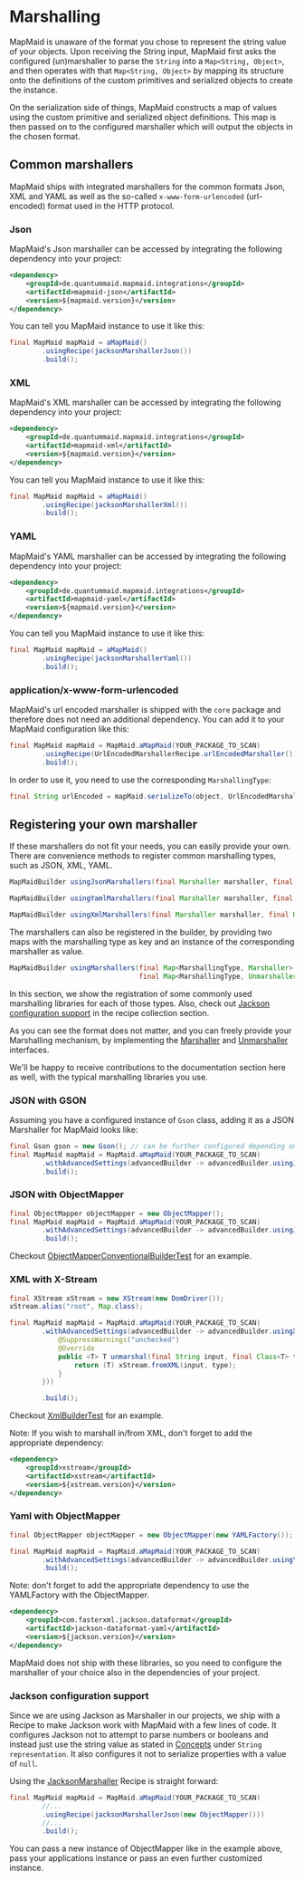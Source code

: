 # Marshalling
MapMaid is unaware of the format you chose to represent the string value of your objects.
Upon receiving the String input, MapMaid first asks the configured (un)marshaller to parse the `String`
into a `Map<String, Object>`, and then operates with that `Map<String, Object>` by mapping its structure onto the
definitions of the custom primitives and serialized objects to create the instance.

On the serialization side of things, MapMaid constructs a map of values using the custom primitive and 
serialized object definitions.
This map is then passed on to the configured marshaller which will output the objects in
the chosen format.

## Common marshallers
MapMaid ships with integrated marshallers for the common formats Json, XML and YAML as well as
the so-called `x-www-form-urlencoded` (url-encoded) format used in the HTTP protocol.

### Json
MapMaid's Json marshaller can be accessed by integrating the following dependency into your project:
```xml
<dependency>
    <groupId>de.quantummaid.mapmaid.integrations</groupId>
    <artifactId>mapmaid-json</artifactId>
    <version>${mapmaid.version}</version>
</dependency>
```

You can tell you MapMaid instance to use it like this:
<!---[CodeSnippet](json)-->
```java
final MapMaid mapMaid = aMapMaid()
        .usingRecipe(jacksonMarshallerJson())
        .build();
```

### XML
MapMaid's XML marshaller can be accessed by integrating the following dependency into your project:

```xml
<dependency>
    <groupId>de.quantummaid.mapmaid.integrations</groupId>
    <artifactId>mapmaid-xml</artifactId>
    <version>${mapmaid.version}</version>
</dependency>
```

You can tell you MapMaid instance to use it like this:
<!---[CodeSnippet](xml)-->
```java
final MapMaid mapMaid = aMapMaid()
        .usingRecipe(jacksonMarshallerXml())
        .build();
```

### YAML
MapMaid's YAML marshaller can be accessed by integrating the following dependency into your project:
```xml
<dependency>
    <groupId>de.quantummaid.mapmaid.integrations</groupId>
    <artifactId>mapmaid-yaml</artifactId>
    <version>${mapmaid.version}</version>
</dependency>
```
You can tell you MapMaid instance to use it like this:

<!---[CodeSnippet](yaml)-->
```java
final MapMaid mapMaid = aMapMaid()
        .usingRecipe(jacksonMarshallerYaml())
        .build();
```


### application/x-www-form-urlencoded
MapMaid's url encoded marshaller is shipped with the `core` package and therefore does not need an additional dependency.
You can add it to your MapMaid configuration like this:
<!---[CodeSnippet](urlencoded)-->
```java
final MapMaid mapMaid = MapMaid.aMapMaid(YOUR_PACKAGE_TO_SCAN)
        .usingRecipe(UrlEncodedMarshallerRecipe.urlEncodedMarshaller())
        .build();
```

In order to use it, you need to use the corresponding `MarshallingType`:
<!---[CodeSnippet](urlencodedusage)-->
```java
final String urlEncoded = mapMaid.serializeTo(object, UrlEncodedMarshallerRecipe.urlEncoded());
```

## Registering your own marshaller
If these marshallers do not fit your needs, you can easily provide your own.
There are convenience methods to register common marshalling types, such as JSON, XML, YAML.

```java
MapMaidBuilder usingJsonMarshallers(final Marshaller marshaller, final Unmarshaller unmarshaller)
```

```java
MapMaidBuilder usingYamlMarshallers(final Marshaller marshaller, final Unmarshaller unmarshaller)
```

```java
MapMaidBuilder usingXmlMarshallers(final Marshaller marshaller, final Unmarshaller unmarshaller)
```

The marshallers can also be registered in the builder, by providing two maps with the marshalling type as key and an 
instance of the corresponding marshaller as value.

```java
MapMaidBuilder usingMarshallers(final Map<MarshallingType, Marshaller> marshallerMap,
                                final Map<MarshallingType, Unmarshaller> unmarshallerMap)
```

In this section, we show the registration of some commonly used marshalling libraries for each of those types. Also,
check out [Jackson configuration support](#jackson-configuration-support) in the recipe collection section.


As you can see the format does not matter, and you can freely provide your Marshalling mechanism, by implementing the
[Marshaller](../core/src/main/java/de/quantummaid/mapmaid/serialization/Marshaller.java) and 
[Unmarshaller](../core/src/main/java/de/quantummaid/mapmaid/deserialization/Unmarshaller.java) interfaces.

We'll be happy to receive contributions to the documentation section here as well, with the typical marshalling 
libraries you use.

### JSON with GSON

Assuming you have a configured instance of `Gson` class, adding it as a JSON Marshaller for MapMaid looks like:
<!---[CodeSnippet](jsonWithGson)-->
```java
final Gson gson = new Gson(); // can be further configured depending on your needs.
final MapMaid mapMaid = MapMaid.aMapMaid(YOUR_PACKAGE_TO_SCAN)
        .withAdvancedSettings(advancedBuilder -> advancedBuilder.usingJsonMarshaller(gson::toJson, gson::fromJson))
        .build();
```

### JSON with ObjectMapper
<!---[CodeSnippet](jsonWithObjectMapper)-->
```java
final ObjectMapper objectMapper = new ObjectMapper();
final MapMaid mapMaid = MapMaid.aMapMaid(YOUR_PACKAGE_TO_SCAN)
        .withAdvancedSettings(advancedBuilder -> advancedBuilder.usingJsonMarshaller(objectMapper::writeValueAsString, objectMapper::readValue))
        .build();
```


Checkout [ObjectMapperConventionalBuilderTest](../core/src/test/java/de/quantummaid/mapmaid/builder/ObjectMapperConventionalBuilderTest.java) for an example.

### XML with X-Stream
<!---[CodeSnippet](xmlWithXStream)-->
```java
final XStream xStream = new XStream(new DomDriver());
xStream.alias("root", Map.class);

final MapMaid mapMaid = MapMaid.aMapMaid(YOUR_PACKAGE_TO_SCAN)
        .withAdvancedSettings(advancedBuilder -> advancedBuilder.usingXmlMarshaller(xStream::toXML, new Unmarshaller() {
            @SuppressWarnings("unchecked")
            @Override
            public <T> T unmarshal(final String input, final Class<T> type) {
                return (T) xStream.fromXML(input, type);
            }
        }))

        .build();
```

Checkout [XmlBuilderTest](../core/src/test/java/de/quantummaid/mapmaid/builder/XmlBuilderTest.java) for an example.

Note: If you wish to marshall in/from XML, don't forget to add the appropriate dependency:

```xml
<dependency>
    <groupId>xstream</groupId>
    <artifactId>xstream</artifactId>
    <version>${xstream.version}</version>
</dependency>
```


### Yaml with ObjectMapper

<!---[CodeSnippet](yamlWithObjectMapper)-->
```java
final ObjectMapper objectMapper = new ObjectMapper(new YAMLFactory());

final MapMaid mapMaid = MapMaid.aMapMaid(YOUR_PACKAGE_TO_SCAN)
        .withAdvancedSettings(advancedBuilder -> advancedBuilder.usingYamlMarshaller(objectMapper::writeValueAsString, objectMapper::readValue))
        .build();
```


Note: don't forget to add the appropriate dependency to use the YAMLFactory with the ObjectMapper.
```xml
<dependency>
    <groupId>com.fasterxml.jackson.dataformat</groupId>
    <artifactId>jackson-dataformat-yaml</artifactId>
    <version>${jackson.version}</version>
</dependency>
```

MapMaid does not ship with these libraries, so you need to configure the marshaller of your choice also in the dependencies of your project.

### Jackson configuration support
Since we are using Jackson as Marshaller in our projects, we ship with a Recipe to make Jackson work with MapMaid with
a few lines of code. It configures Jackson not to attempt to parse numbers or booleans and instead just use the 
string value as stated in [Concepts](Concepts.md) under `String representation`. It also configures it not to serialize properties
with a value of `null`.

Using the 
[JacksonMarshaller](../core/src/main/java/de/quantummaid/mapmaid/builder/recipes/marshallers/jackson/JacksonMarshaller.java)
Recipe is straight forward:

<!---[CodeSnippet](jacksonWithRecipe)-->
```java
final MapMaid mapMaid = MapMaid.aMapMaid(YOUR_PACKAGE_TO_SCAN)
        //...
        .usingRecipe(jacksonMarshallerJson(new ObjectMapper()))
        //...
        .build();
```

You can pass a new instance of ObjectMapper like in the example above, pass your applications instance or pass an even
further customized instance.